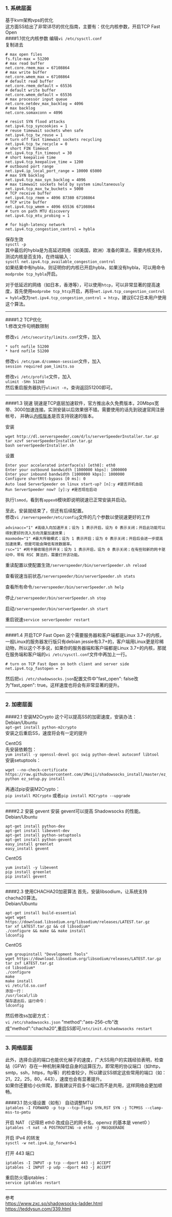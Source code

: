 ### 1. 系统层面
基于kvm架构vps的优化  
这方面SS给出了非常详尽的优化指南，主要有：优化内核参数，开启TCP Fast Open  
####1.1优化内核参数
编辑```vi /etc/sysctl.conf```   
复制进去   
```
# max open files
fs.file-max = 51200
# max read buffer
net.core.rmem_max = 67108864
# max write buffer
net.core.wmem_max = 67108864
# default read buffer
net.core.rmem_default = 65536
# default write buffer
net.core.wmem_default = 65536
# max processor input queue
net.core.netdev_max_backlog = 4096
# max backlog
net.core.somaxconn = 4096

# resist SYN flood attacks
net.ipv4.tcp_syncookies = 1
# reuse timewait sockets when safe
net.ipv4.tcp_tw_reuse = 1
# turn off fast timewait sockets recycling
net.ipv4.tcp_tw_recycle = 0
# short FIN timeout
net.ipv4.tcp_fin_timeout = 30
# short keepalive time
net.ipv4.tcp_keepalive_time = 1200
# outbound port range
net.ipv4.ip_local_port_range = 10000 65000
# max SYN backlog
net.ipv4.tcp_max_syn_backlog = 4096
# max timewait sockets held by system simultaneously
net.ipv4.tcp_max_tw_buckets = 5000
# TCP receive buffer
net.ipv4.tcp_rmem = 4096 87380 67108864
# TCP write buffer
net.ipv4.tcp_wmem = 4096 65536 67108864
# turn on path MTU discovery
net.ipv4.tcp_mtu_probing = 1

# for high-latency network
net.ipv4.tcp_congestion_control = hybla
```
保存生效  
`sysctl -p`  
其中最后的hybla是为高延迟网络（如美国，欧洲）准备的算法，需要内核支持，测试内核是否支持，在终端输入：  
`sysctl net.ipv4.tcp_available_congestion_control`  
如果结果中有hybla，则证明你的内核已开启hybla，如果没有hybla，可以用命令`modprobe tcp_hybla`开启。
  
对于低延迟的网络（如日本，香港等），可以使用`htcp`，可以非常显著的提高速度，首先使用`modprobe tcp_htcp`开启，再将`net.ipv4.tcp_congestion_control = hybla`改为`net.ipv4.tcp_congestion_control = htcp`，建议EC2日本用户使用这个算法。


***

####1.2 TCP优化  
1.修改文件句柄数限制  

修改`vi /etc/security/limits.conf`文件，加入  
```
* soft nofile 51200
* hard nofile 51200
```
修改`vi /etc/pam.d/common-session`文件，加入  
`session required pam_limits.so`  

修改`vi /etc/profile`文件，加入  
`ulimit -SHn 51200`  
然后重启服务器执行`ulimit -n`，查询返回51200即可。  
 
***

####1.3 锐速
锐速是TCP底层加速软件，官方推出永久免费版本，20Mbps宽带、3000加速连接。实测安装以后效果很不错。需要使用的话先到锐速官网注册帐号， 并确认[内核版本](http://dl.serverspeeder.com/ls.do?m=availables)是否支持锐速的版本。  

安装  
```
wget http://dl.serverspeeder.com/d/ls/serverSpeederInstaller.tar.gz
tar xzvf serverSpeederInstaller.tar.gz
bash serverSpeederInstaller.sh
```

设置  
```
Enter your accelerated interface(s) [eth0]: eth0
Enter your outbound bandwidth [1000000 kbps]: 1000000
Enter your inbound bandwidth [1000000 kbps]: 1000000
Configure shortRtt-bypass [0 ms]: 0
Auto load ServerSpeeder on linux start-up? [n]:y #是否开机自启
Run ServerSpeeder now? [y]:y #是否现在启动
```
执行`lsmod`，看到有`appex0`模块即说明锐速已正常安装并启动。   

至此，安装就结束了，但还有后续配置。  
修改`vi /serverspeeder/etc/config`文件的几个参数以使锐速更好的工作  
```
advinacc="1" #高级入向加速开关；设为 1 表示开启，设为 0 表示关闭；开启此功能可以得到更好的流入方向流量加速效果；
maxmode="1" #最大传输模式；设为 1 表示开启；设为 0 表示关闭；开启后会进一步提高加速效果，但是可能会降低有效数据率。
rsc="1" #网卡接收端合并开关；设为 1 表示开启，设为 0 表示关闭；在有些较新的网卡驱动中，带有 RSC 算法的，需要打开该功能。
```

重读配置以使配置生效`/serverspeeder/bin/serverSpeeder.sh reload`   

查看锐速当前状态`/serverspeeder/bin/serverSpeeder.sh stats`  

查看所有命令`/serverspeeder/bin/serverSpeeder.sh help`  

停止`/serverspeeder/bin/serverSpeeder.sh stop`  

启动`/serverspeeder/bin/serverSpeeder.sh start`  

重启锐速`service serverSpeeder restart`  

***


####1.4 开启TCP Fast Open
这个需要服务器和客户端都是Linux 3.7+的内核，一般Linux的服务器发行版只有debian jessie有3.7+的，客户端用Linux更是珍稀动物，所以这个不多说，如果你的服务器端和客户端都是Linux 3.7+的内核，那就在服务端和客户端的`vi /etc/sysctl.conf`文件中再加上一行。    
```
# turn on TCP Fast Open on both client and server side
net.ipv4.tcp_fastopen = 3
```
然后把`vi /etc/shadowsocks.json`配置文件中"fast_open": false改为"fast_open": true。这样速度也将会有非常显著的提升。


***


### 2. 加密层面
####2.1 安装M2Crypto
这个可以提高SS的加密速度，安装办法：  
Debian/Ubuntu  
`apt-get install python-m2crypto`  
安装之后重启SS，速度将会有一定的提升  


CentOS  
先安装依赖包：  
`yum install -y openssl-devel gcc swig python-devel autoconf libtool`  
安装setuptools：  
```
wget --no-check-certificate https://raw.githubusercontent.com/iMeiji/shadowsocks_install/master/ez_setup.py
python ez_setup.py install
```
再通过pip安装M2Crypto：  
`pip install M2Crypto`
或者`pip install M2Crypto --upgrade`  
***

####2.2 安装 gevent
安装 gevent可以提高 Shadowsocks 的性能。  
Debian/Ubuntu  
```
apt-get install python-dev
apt-get install libevent-dev
apt-get install python-setuptools
apt-get install python-gevent
easy_install greenlet
easy_install gevent
```

CentOS  
```
yum install -y libevent
pip install greenlet
pip install gevent
```

***

####2.3 使用CHACHA20加密算法
首先，安装libsodium，让系统支持chacha20算法。  
Debian/Ubuntu   
```
apt-get install build-essential
wget wget https://download.libsodium.org/libsodium/releases/LATEST.tar.gz
tar xf LATEST.tar.gz && cd libsodium*
./configure && make && make install
ldconfig
```
CentOS  
```
yum groupinstall "Development Tools"
wget https://download.libsodium.org/libsodium/releases/LATEST.tar.gz
tar zxf LATEST.tar.gz
cd libsodium* 
./configure
make
make install
vi /etc/ld.so.conf
添加一行：
/usr/local/lib
保存退出后，运行命令：
ldconfig
```
然后修改ss加密方式：  
`vi /etc/shadowsocks.json`
"method":"aes-256-cfb"改成"method":"chacha20",重启SS即可`/etc/init.d/shadowsocks restart`    



***

### 3. 网络层面
此外，选择合适的端口也能优化梯子的速度，广大SS用户的实践经验表明，检查站（GFW）存在一种机制来降低自身的运算压力，即常用的协议端口（如http，smtp，ssh，https，ftp等）的检查较少，所以建议SS绑定这些常用的端口（如：21，22，25，80，443），速度也会有显著提升。  
如果你还要给小伙伴爬，那我建议开启多个端口而不是共用，这样网络会更加顺畅。  

####3.1 防火墙设置（如有）
自动调整MTU  
`iptables -I FORWARD -p tcp --tcp-flags SYN,RST SYN -j TCPMSS --clamp-mss-to-pmtu`  

开启 NAT （记得把 eth0 改成自己的网卡名，openvz 的基本是 venet0 ）  
`iptables -t nat -A POSTROUTING -o eth0 -j MASQUERADE`  

开启 IPv4 的转发  
`sysctl -w net.ipv4.ip_forward=1`  

打开 443 端口  
```
iptables -I INPUT -p tcp --dport 443 -j ACCEPT
iptables -I INPUT -p udp --dport 443 -j ACCEPT
```

重启防火墙iptables：  
`service iptables restart`  


***
参考  
https://www.zxc.so/shadowsocks-ladder.html  
https://teddysun.com/339.html  